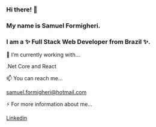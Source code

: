### Hi there! 👋

### My name is Samuel Formigheri. 

### I am a ✨ Full Stack Web Developer from Brazil ✨. 


🔭 I’m currently working with...

.Net Core and React

📫 You can reach me...

samuel.formigheri@hotmail.com

⚡ For more information about me... 

<a href="https://www.linkedin.com/in/samuel-formigheri-573047128/"> Linkedin </a>

